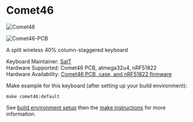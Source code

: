 # Comet46

![Comet46](https://user-images.githubusercontent.com/39004890/42418180-d5bb188c-82d5-11e8-99fa-65020ce5ac5d.jpg)

![Comet46-PCB](https://user-images.githubusercontent.com/39004890/42418179-d56bbb52-82d5-11e8-9a3f-1242062e371a.jpg)

A split wireless 40% column-staggered keyboard 

Keyboard Maintainer: [SatT](https://github.com/satt99)  
Hardware Supported: Comet46 PCB, atmega32u4, nRF51822  
Hardware Availability: [Comet46 PCB, case, and nRF51822 firmware](https://github.com/satt99/comet46)

Make example for this keyboard (after setting up your build environment):

    make comet46:default

See [build environment setup](https://docs.qmk.fm/build_environment_setup.html) then the [make instructions](https://docs.qmk.fm/make_instructions.html) for more information.
